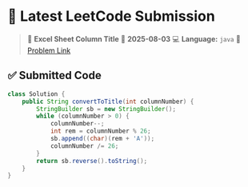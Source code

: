 # 🧠 Latest LeetCode Submission

> 📌 **Excel Sheet Column Title**
> 📅 **2025-08-03**
> 💻 **Language:** `java`
> 🔗 [Problem Link](https://leetcode.com/problems/excel-sheet-column-title/)

## ✅ Submitted Code

```java
class Solution {
    public String convertToTitle(int columnNumber) {
        StringBuilder sb = new StringBuilder();
        while (columnNumber > 0) {
            columnNumber--;
            int rem = columnNumber % 26;
            sb.append((char)(rem + 'A'));
            columnNumber /= 26;
        }
        return sb.reverse().toString();
    }
}

```

<!-- Updated: 2025-08-04 11:09:06.097578 -->
